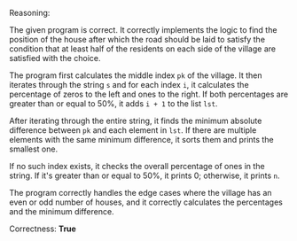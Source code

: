 Reasoning:

The given program is correct. It correctly implements the logic to find the position of the house after which the road should be laid to satisfy the condition that at least half of the residents on each side of the village are satisfied with the choice.

The program first calculates the middle index `pk` of the village. It then iterates through the string `s` and for each index `i`, it calculates the percentage of zeros to the left and ones to the right. If both percentages are greater than or equal to 50%, it adds `i + 1` to the list `lst`.

After iterating through the entire string, it finds the minimum absolute difference between `pk` and each element in `lst`. If there are multiple elements with the same minimum difference, it sorts them and prints the smallest one.

If no such index exists, it checks the overall percentage of ones in the string. If it's greater than or equal to 50%, it prints 0; otherwise, it prints `n`.

The program correctly handles the edge cases where the village has an even or odd number of houses, and it correctly calculates the percentages and the minimum difference.

Correctness: **True**
